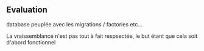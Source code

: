 ## Evaluation

<p> database peuplée avec les migrations / factories etc...
<p> La vraissemblance n'est pas tout à fait respsectée, le but étant que cela soit d'abord fonctionnel